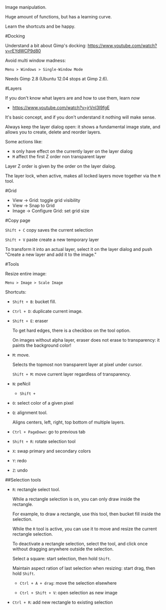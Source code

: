Image manipulation.

Huge amount of functions, but has a learning curve.

Learn the shortcuts and be happy.

#Docking

Understand a bit about Gimp's docking: <https://www.youtube.com/watch?v=rEYdWCP9d80>

Avoid multi window madness:

    Menu > Windows > Single-Window Mode

Needs Gimp 2.8 (Ubuntu 12.04 stops at Gimp 2.6).

#Layers

If you don't know what layers are and how to use them, learn *now*

- <https://www.youtube.com/watch?v=jrVnI3l9fgE>

It's basic concept, and if you don't understand it nothing will make sense.

Always keep the layer dialog open: it shows a fundamental image state, and allows you to create, delete and reorder layers.

Some actions like:

- `N` only have effect on the currently layer on the layer dialog
- `M` affect the first Z order non transparent layer

Layer Z order is given by the order on the layer dialog.

The layer lock, when active, makes all locked layers move together via the `M` tool.

#Grid

- View -> Grid: toggle grid visibility
- View -> Snap to Grid
- Image -> Configure Grid: set grid size

#Copy page

`Shift + C` copy saves the current selection

`Shift + V` paste create a new temporary layer

To transform it into an actual layer, select it on the layer dialog and push "Create a new layer and add it to the image."

#Tools

Resize entire image:

    Menu > Image > Scale Image

Shortcuts:

- `Shift + B`: bucket fill.

- `Ctrl + D`: duplicate current image.

- `Shift + E`: eraser

    To get hard edges, there is a checkbox on the tool option.

    On images without alpha layer, eraser does not erase to transparency: it paints the background color!

- `M`: move.

    Selects the topmost non transparent layer at pixel under cursor.

    `Shift + M`: move current layer regardless of transparency.

- `N`: peNcil

    - `Shift + `

- `O`: select color of a given pixel

- `Q`: alignment tool.

    Aligns centers, left, right, top bottom of multiple layers.

- `Ctrl + PageDown`: go to previous tab

- `Shift + R`: rotate selection tool

- `X`: swap primary and secondary colors

- `Y`: redo

- `Z`: undo

##Selection tools

-   `R`: rectangle select tool.

    While a rectangle selection is on, you can only draw inside the rectangle.

    For example, to draw a rectangle, use this tool, then bucket fill inside the selection.

    While the `R` tool is active, you can use it to move and resize the current rectangle selection.

    To deactivate a rectangle selection, select the tool, and click once without dragging anywhere outside the selection.

    Select a square: start selection, then hold `Shift`.

    Maintain aspect ration of last selection when resizing: start drag, then hold `Shift`.

    - `Ctrl + A + drag`: move the selection elsewhere

    - `Ctrl + Shift + V`: open selection as new image

-   `Ctrl + R`: add new rectangle to existing selection

